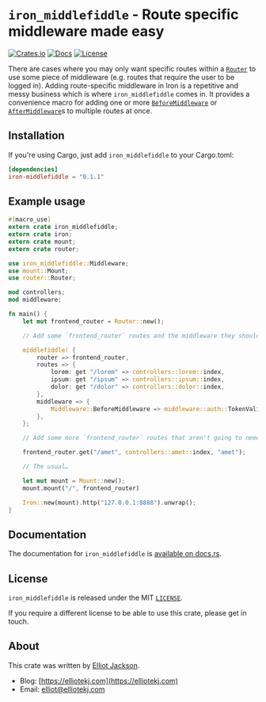 # `iron_middlefiddle` - Route specific middleware made easy

[![Crates.io](https://meritbadge.herokuapp.com/iron-middlefiddle)](https://crates.io/crates/iron-middlefiddle)
[![Docs](https://docs.rs/iron-middlefiddle/badge.svg)](https://docs.rs/iron-middlefiddle)
[![License](https://img.shields.io/badge/license-MIT-blue.svg)](https://github.com/elliotekj/iron-middlefiddle/blob/master/LICENSE)

There are cases where you may only want specific routes within
a [`Router`](https://docs.rs/router/0.5.1/router/struct.Router.html) to use some
piece of middleware (e.g. routes that require the user to be logged in). Adding
route-specific middleware in Iron is a repetitive and messy business which is
where `iron_middlefiddle` comes in. It provides a convenience macro for adding
one or more
[`BeforeMiddleware`](https://docs.rs/iron/0.5.1/iron/middleware/trait.BeforeMiddleware.html)
or
[`AfterMiddleware`](https://docs.rs/iron/0.5.1/iron/middleware/trait.AfterMiddleware.html)s
to multiple routes at once.

## Installation

If you're using Cargo, just add `iron_middlefiddle` to your Cargo.toml:

```toml
[dependencies]
iron-middlefiddle = "0.1.1"
```

## Example usage

```rust
#[macro_use]
extern crate iron_middlefiddle;
extern crate iron;
extern crate mount;
extern crate router;

use iron_middlefiddle::Middleware;
use mount::Mount;
use router::Router;

mod controllers;
mod middleware;

fn main() {
    let mut frontend_router = Router::new();

    // Add some `frontend_router` routes and the middleware they should use:

    middlefiddle! {
        router => frontend_router,
        routes => {
            lorem: get "/lorem" => controllers::lorem::index,
            ipsum: get "/ipsum" => controllers::ipsum::index,
            dolor: get "/dolor" => controllers::dolor::index,
        },
        middleware => {
            Middleware::BeforeMiddleware => middleware::auth::TokenValidity,
        },
    };

    // Add some more `frontend_router` routes that aren't going to need the middleware:

    frontend_router.get("/amet", controllers::amet::index, "amet");

    // The usual…

    let mut mount = Mount::new();
    mount.mount("/", frontend_router)

    Iron::new(mount).http("127.0.0.1:8888").unwrap();
}
```

## Documentation

The documentation for `iron_middlefiddle` is [available on
docs.rs](https://docs.rs/iron-middlefiddle).

## License

`iron_middlefiddle` is released under the MIT
[`LICENSE`](https://github.com/elliotekj/iron-middlefiddle/blob/master/LICENSE).

If you require a different license to be able to use this crate, please get in
touch.

## About

This crate was written by [Elliot Jackson](https://elliotekj.com).

- Blog: [https://elliotekj.com](https://elliotekj.com)
- Email: elliot@elliotekj.com

